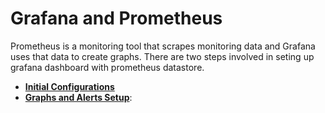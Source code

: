 # Grafana and Prometheus
Prometheus is a monitoring tool that scrapes monitoring data and Grafana uses that data to create
 graphs. There are two steps involved in seting up grafana dashboard with prometheus datastore.

- [**Initial Configurations**](/grafana-prometheus-config.html)
- [**Graphs and Alerts Setup**](/grafana-prometheus-setup.html):


